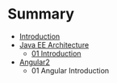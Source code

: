 # Summary

* [Introduction](README.md)
* [Java EE Architecture](architecture.md)
   * [01 Introduction](01_introduction.md)
* [Angular2](2_angular2.md)
   * 01 Angular Introduction

